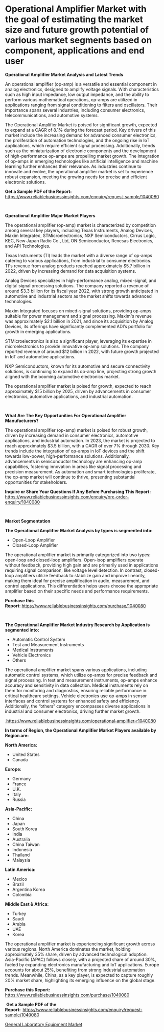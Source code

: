 <p><h1>Operational Amplifier Market with the goal of estimating the market size and future growth potential of various market segments based on component, applications and end user</h1></p><p><strong>Operational Amplifier Market Analysis and Latest Trends</strong></p>
<p><p>An operational amplifier (op-amp) is a versatile and essential component in analog electronics, designed to amplify voltage signals. With characteristics such as high input impedance, low output impedance, and the ability to perform various mathematical operations, op-amps are utilized in applications ranging from signal conditioning to filters and oscillators. Their importance spans several industries, including consumer electronics, telecommunications, and automotive systems.</p><p>The Operational Amplifier Market is poised for significant growth, expected to expand at a CAGR of 8.1% during the forecast period. Key drivers of this market include the increasing demand for advanced consumer electronics, the proliferation of automation technologies, and the ongoing rise in IoT applications, which require efficient signal processing. Additionally, trends such as the miniaturization of electronic components and the development of high-performance op-amps are propelling market growth. The integration of op-amps in emerging technologies like artificial intelligence and machine learning further enhances their relevance. As industries continue to innovate and evolve, the operational amplifier market is set to experience robust expansion, meeting the growing needs for precise and efficient electronic solutions.</p></p>
<p><strong>Get a Sample PDF of the Report:&nbsp;</strong> <a href="https://www.reliablebusinessinsights.com/enquiry/request-sample/1040080?utm_campaign=3499&utm_medium=2&utm_source=Github&utm_content=ia&utm_term=10042025&utm_id=operational-amplifier">https://www.reliablebusinessinsights.com/enquiry/request-sample/1040080</a></p>
<p>&nbsp;</p>
<p><strong>Operational Amplifier Major Market Players</strong></p>
<p><p>The operational amplifier (op-amp) market is characterized by competition among several key players, including Texas Instruments, Analog Devices, Maxim Integrated, STMicroelectronics, NXP Semiconductors, Cirrus Logic, KEC, New Japan Radio Co., Ltd, ON Semiconductor, Renesas Electronics, and API Technologies. </p><p>Texas Instruments (TI) leads the market with a diverse range of op-amps catering to various applications, from industrial to consumer electronics. TI's revenue from analog products reached approximately $5.7 billion in 2022, driven by increasing demand for data acquisition systems.</p><p>Analog Devices specializes in high-performance analog, mixed-signal, and digital signal processing solutions. The company reported a revenue of around $3.3 billion for its fiscal year 2022, with strong growth anticipated in automotive and industrial sectors as the market shifts towards advanced technologies.</p><p>Maxim Integrated focuses on mixed-signal solutions, providing op-amps suitable for power management and signal processing. Maxim's revenue was approximately $2.1 billion in 2021, and since its acquisition by Analog Devices, its offerings have significantly complemented ADI’s portfolio for growth in emerging applications.</p><p>STMicroelectronics is also a significant player, leveraging its expertise in microelectronics to provide innovative op-amp solutions. The company reported revenue of around $12 billion in 2022, with future growth projected in IoT and automotive applications.</p><p>NXP Semiconductors, known for its automotive and secure connectivity solutions, is continuing to expand its op-amp line, projecting strong growth aligned with the booming automotive electronics market.</p><p>The operational amplifier market is poised for growth, expected to reach approximately $15 billion by 2025, driven by advancements in consumer electronics, automotive applications, and industrial automation.</p></p>
<p>&nbsp;</p>
<p><strong>What Are The Key Opportunities For Operational Amplifier Manufacturers?</strong></p>
<p><p>The operational amplifier (op-amp) market is poised for robust growth, driven by increasing demand in consumer electronics, automotive applications, and industrial automation. In 2023, the market is projected to reach approximately $3.5 billion, with a CAGR of over 7% through 2030. Key trends include the integration of op-amps in IoT devices and the shift towards low-power, high-performance solutions. Additionally, advancements in semiconductor technology are enhancing op-amp capabilities, fostering innovation in areas like signal processing and precision measurement. As automation and smart technologies proliferate, the op-amp market will continue to thrive, presenting substantial opportunities for stakeholders.</p></p>
<p><strong>Inquire or Share Your Questions If Any Before Purchasing This Report:</strong> <a href="https://www.reliablebusinessinsights.com/enquiry/pre-order-enquiry/1040080?utm_campaign=3499&utm_medium=2&utm_source=Github&utm_content=ia&utm_term=10042025&utm_id=operational-amplifier">https://www.reliablebusinessinsights.com/enquiry/pre-order-enquiry/1040080</a></p>
<p>&nbsp;</p>
<p><strong>Market Segmentation</strong></p>
<p><strong>The Operational Amplifier Market Analysis by types is segmented into:</strong></p>
<p><ul><li>Open-Loop Amplifier</li><li>Closed-Loop Amplifier</li></ul></p>
<p><p>The operational amplifier market is primarily categorized into two types: open-loop and closed-loop amplifiers. Open-loop amplifiers operate without feedback, providing high gain and are primarily used in applications requiring signal comparison, like voltage level detection. In contrast, closed-loop amplifiers utilize feedback to stabilize gain and improve linearity, making them ideal for precise amplification in audio, measurement, and control applications. This differentiation helps users choose the appropriate amplifier based on their specific needs and performance requirements.</p></p>
<p><strong>Purchase this Report:&nbsp;</strong><a href="https://www.reliablebusinessinsights.com/purchase/1040080?utm_campaign=3499&utm_medium=2&utm_source=Github&utm_content=ia&utm_term=10042025&utm_id=operational-amplifier">https://www.reliablebusinessinsights.com/purchase/1040080</a></p>
<p>&nbsp;</p>
<p><strong>The Operational Amplifier Market Industry Research by Application is segmented into:</strong></p>
<p><ul><li>Automatic Control System</li><li>Test and Measurement Instruments</li><li>Medical Instruments</li><li>Vehicle Electronics</li><li>Others</li></ul></p>
<p><p>The operational amplifier market spans various applications, including automatic control systems, which utilize op-amps for precise feedback and signal processing. In test and measurement instruments, op-amps enhance accuracy and sensitivity in data collection. Medical instruments rely on them for monitoring and diagnostics, ensuring reliable performance in critical healthcare settings. Vehicle electronics use op-amps in sensor interfaces and control systems for enhanced safety and efficiency. Additionally, the “others” category encompasses diverse applications in industrial and consumer electronics, driving further market growth.</p></p>
<p><a href="https://www.reliablebusinessinsights.com/operational-amplifier-r1040080?utm_campaign=3499&utm_medium=2&utm_source=Github&utm_content=ia&utm_term=10042025&utm_id=operational-amplifier">&nbsp;https://www.reliablebusinessinsights.com/operational-amplifier-r1040080</a></p>
<p><strong>In terms of Region, the Operational Amplifier Market Players available by Region are:</strong></p>
<p>
    <p> <strong> North America: </strong>
        <ul>
            <li>United States</li>
            <li>Canada</li>
        </ul>
        </p> 
    <p> <strong> Europe: </strong>
        <ul>
            <li>Germany</li>
            <li>France</li>
            <li>U.K.</li>
            <li>Italy</li>
            <li>Russia</li>
        </ul>
        </p> 
    <p> <strong> Asia-Pacific: </strong>
        <ul>
            <li>China</li>
            <li>Japan</li>
            <li>South Korea</li>
            <li>India</li>
            <li>Australia</li>
            <li>China Taiwan</li>
            <li>Indonesia</li>
            <li>Thailand</li>
            <li>Malaysia</li>
        </ul>
        </p> 
    <p> <strong> Latin America: </strong>
        <ul>
            <li>Mexico</li>
            <li>Brazil</li>
            <li>Argentina Korea</li>
            <li>Colombia</li>
        </ul>
        </p> 
    <p> <strong> Middle East & Africa: </strong>
        <ul>
            <li>Turkey</li>
            <li>Saudi</li>
            <li>Arabia</li>
            <li>UAE</li>
            <li>Korea</li>
        </ul>
    </p>
    </p>
<p><p>The operational amplifier market is experiencing significant growth across various regions. North America dominates the market, holding approximately 35% share, driven by advanced technological adoption. Asia-Pacific (APAC) follows closely, with a projected share of around 30%, fueled by expanding electronics manufacturing and IoT applications. Europe accounts for about 25%, benefiting from strong industrial automation trends. Meanwhile, China, as a key player, is expected to capture roughly 20% market share, highlighting its emerging influence on the global stage.</p></p>
<p><strong>Purchase this Report: </strong><a href="https://www.reliablebusinessinsights.com/purchase/1040080?utm_campaign=3499&utm_medium=2&utm_source=Github&utm_content=ia&utm_term=10042025&utm_id=operational-amplifier">https://www.reliablebusinessinsights.com/purchase/1040080</a></p>
<p>&nbsp;<strong>Get a Sample PDF of the Report:&nbsp;&nbsp;</strong><a href="https://www.reliablebusinessinsights.com/enquiry/request-sample/1040080?utm_campaign=3499&utm_medium=2&utm_source=Github&utm_content=ia&utm_term=10042025&utm_id=operational-amplifier">https://www.reliablebusinessinsights.com/enquiry/request-sample/1040080</a></p>
<p><strong></strong></p>
<p><p><a href="https://github.com/winjelequegt/Market-Research-Report-List-1/blob/main/general-laboratory-equipment-market.md?utm_campaign=3499&utm_medium=2&utm_source=Github&utm_content=ia&utm_term=10042025&utm_id=operational-amplifier">General Laboratory Equipment Market</a></p></p>
